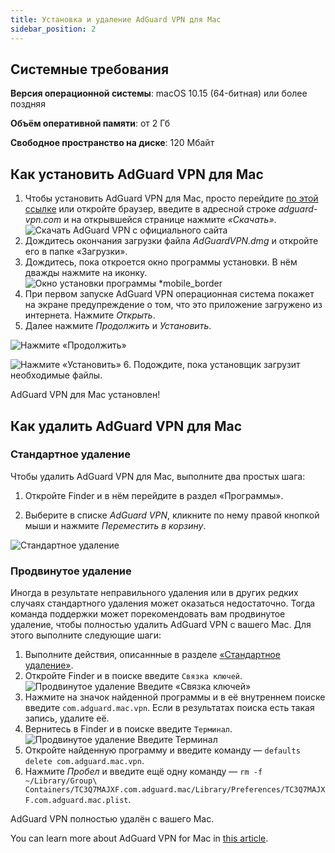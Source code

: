 ```yaml
---
title: Установка и удаление AdGuard VPN для Mac
sidebar_position: 2
---
```


## Системные требования

**Версия операционной системы**: macOS 10.15 (64-битная) или более поздняя

**Объём оперативной памяти**: от 2 Гб

**Свободное пространство на диске**: 120 Мбайт

## Как установить AdGuard VPN для Mac

1. Чтобы установить AdGuard VPN для Mac, просто перейдите [по этой ссылке](https://agrd.io/mac_vpn) или откройте браузер, введите в адресной строке *adguard-vpn.com* и на открывшейся странице нажмите *«Скачать»*. ![Скачать AdGuard VPN с официального сайта](https://cdn.adguardvpn.com/public/Adguard/kb/vpn-install/mac-install-en.png)
2. Дождитесь окончания загрузки файла *AdGuardVPN.dmg* и откройте его в папке «Загрузки».
3. Дождитесь, пока откроется окно программы установки. В нём дважды нажмите на иконку. ![Окно установки программы *mobile_border](https://cdn.adguardvpn.com/public/Adguard/kb/vpn-install/mac-install-ru-1.png)
4. При первом запуске AdGuard VPN операционная система покажет на экране предупреждение о том, что это приложение загружено из интернета. Нажмите *Открыть*.
5. Далее нажмите *Продолжить* и *Установить*.

![Нажмите «Продолжить»](https://cdn.adguardvpn.com/public/Adguard/kb/vpn-install/.mac-install-2-en~imageoptim.png)

![Нажмите «Установить»](https://cdn.adguardvpn.com/public/Adguard/kb/vpn-install/mac-install-3-en.png)
6. Подождите, пока установщик загрузит необходимые файлы.

AdGuard VPN для Mac установлен!

## Как удалить AdGuard VPN для Mac

### Стандартное удаление

Чтобы удалить AdGuard VPN для Mac, выполните два простых шага:

1. Откройте Finder и в нём перейдите в раздел «Программы».

2. Выберите в списке *AdGuard VPN*, кликните по нему правой кнопкой мыши и нажмите *Переместить в корзину*.

![Стандартное удаление](https://cdn.adguardvpn.com/public/Adguard/kb/vpn-install/mac-uninstall-1-en.png)

### Продвинутое удаление

Иногда в результате неправильного удаления или в других редких случаях стандартного удаления может оказаться недостаточно. Тогда команда поддержки может порекомендовать вам продвинутое удаление, чтобы полностью удалить AdGuard VPN с вашего Mac. Для этого выполните следующие шаги:

1. Выполните действия, описаннные в разделе [«Стандартное удаление»](#how-to-uninstall-adguard-vpn-for-mac).
2. Откройте Finder и в поиске введите `Связка ключей`. ![Продвинутое удаление Введите «Связка ключей»](https://cdn.adguardvpn.com/public/Adguard/kb/vpn-install/mac-key-chain-en.png)
3. Нажмите на значок найденной программы и в её внутреннем поиске введите `com.adguard.mac.vpn`. Если в результатах поиска есть такая запись, удалите её.
4. Вернитесь в Finder и в поиске введите `Терминал`. ![Продвинутое удаление Введите Терминал](https://cdn.adguardvpn.com/public/Adguard/kb/vpn-install/mac-terminal-en.png)
5. Откройте найденную программу и введите команду — `defaults delete com.adguard.mac.vpn`.
6. Нажмите *Пробел* и введите ещё одну команду — `rm -f ~/Library/Group\ Containers/TC3Q7MAJXF.com.adguard.mac/Library/Preferences/TC3Q7MAJXF.com.adguard.mac.plist`.

AdGuard VPN полностью удалён с вашего Mac.

You can learn more about AdGuard VPN for Mac in [this article](/adguard-vpn-for-mac/overview).
